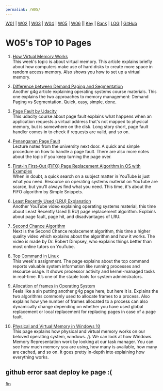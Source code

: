 ```yaml
---
permalink: /W05/
---
```


[W01](https://vandhya.github.io/os211/W01/) | [W02](https://vandhya.github.io/os211/W02/) | [W03](https://vandhya.github.io/os211/W03/) | 
[W04](https://vandhya.github.io/os211/W04/) | [W05](https://vandhya.github.io/os211/W05/) | [W06](https://vandhya.github.io/os211/W06/) || 
[Key](https://vandhya.github.io/os211/TXT/mypubkey.txt) | [Rank](https://vandhya.github.io/os211/TXT/myrank.txt) | [LOG](https://vandhya.github.io/os211/TXT/mylog.txt) | 
[GitHub](https://github.com/vandhya/os211)

# W05's TOP 10 Pages

1. [How Virtual Memory Works](https://computer.howstuffworks.com/virtual-memory.htm)<br>
This week's topic is about virtual memory. This article explains briefly about how computers make use of hard disks to create
more space in random access memory. Also shows you how to set up a virtual memory.

2. [Difference between Demand Paging and Segmentation](https://www.geeksforgeeks.org/difference-between-demand-paging-and-segmentation/)<br>
Another g4g article explaining operating systems course materials. This one explains the two approaches to memory management: Demand Paging vs
Segmentation. Quick, easy, simple, done.

3. [Page Fault by Udacity](https://www.youtube.com/watch?v=uqQOIahM868)<br>
This udacity course about page fault explains what happens when an application requests a virtual address that's not mapped to physical memory,
but is somewhere on the disk. Long story short, page fault handler comes in to check if requests are valid, and so on.

4. [Penanganan Page Fault](http://ftp.gunadarma.ac.id/linux/docs/v06/Kuliah/SistemOperasi/BUKU/SistemOperasi-4.X-2/ch05s03.html)<br>
Lecture notes from the university next door. A quick and simple procedure on how to handle a page fault. There are also more notes
about the topic if you keep turning the page over.

5. [First-In First-Out (FIFO) Page Replacement Algorithm in OS with Examples](https://www.youtube.com/watch?v=ET43MRKRuYM)<br>
When in doubt, a quick search on a subject matter in YouTube is just what you need. Resource on operating systems material
on YouTube are scarce, but you'll always find what you need. This time, it's about the FIFO algorithm by Simple Snippets.

6. [Least Recently Used (LRU) Explanation](https://www.youtube.com/watch?v=4wVp97-uqr0)<br>
Another YouTube video explaining operating systems material, this time about Least Recently Used (LRU) page replacement algorithm.
Explains about page fault, page hit, and disadvantages of LRU.

7. [Second Chance Algorithm](https://www.youtube.com/watch?v=C26qsPwf-Js)<br>
Next is the Second Chance replacement algorithm, this time a higher quality video which explains about the algorithm and how it works.
The video is made by Dr. Robert Dimpsey, who explains things better than most online tutors on YouTube.

8. [Top Command in Linux](https://linuxhint.com/top_-command-_linux/)<br>
This week's assignment. The page explains about the top command reports valuable system information like running processes and resource usage. 
It shows processor activity and kernel-managed tasks in real-time. It’s one of the staple tools for system administrators.

9. [Allocation of frames in Operating System](https://www.geeksforgeeks.org/operating-system-allocation-frames/)<br>
Feels like a sin putting another g4g page here, but here it is. Explains the two algorithms commonly used to allocate frames to a process.
Also explains how yhe number of frames allocated to a process can also dynamically change depending on whether you have used global 
replacement or local replacement for replacing pages in case of a page fault.

10. [Physical and Virtual Memory in Windows 10](https://answers.microsoft.com/en-us/windows/forum/windows_10-performance/physical-and-virtual-memory-in-windows-10/e36fb5bc-9ac8-49af-951c-e7d39b979938)<br>
This page explains how physical and virtual memory works on our beloved operating system, windows. /j. We can look at how Windows Memory Representation
work by looking at our task manager. You can see how much memory you are using, how many is available,
how many are cached, and so on. It goes pretty in-depth into explaining how everything works.


github error saat deploy ke page :(
----
[fin](https://www.youtube.com/watch?v=06P15dLQTkI)
